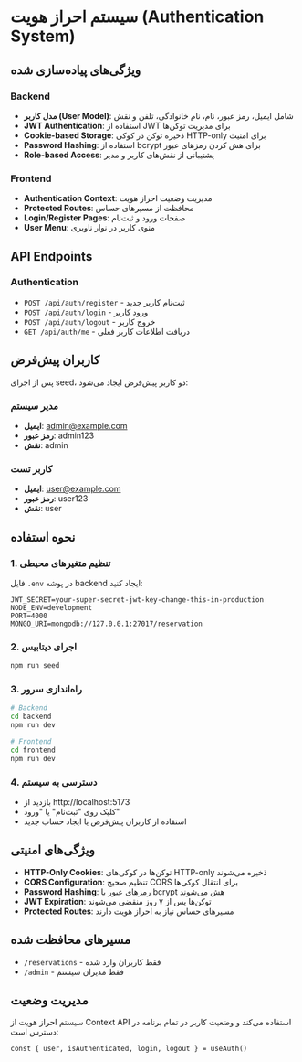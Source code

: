 # سیستم احراز هویت (Authentication System)

## ویژگی‌های پیاده‌سازی شده

### Backend
- **مدل کاربر (User Model)**: شامل ایمیل، رمز عبور، نام، نام خانوادگی، تلفن و نقش
- **JWT Authentication**: استفاده از JWT برای مدیریت توکن‌ها
- **Cookie-based Storage**: ذخیره توکن در کوکی HTTP-only برای امنیت
- **Password Hashing**: استفاده از bcrypt برای هش کردن رمزهای عبور
- **Role-based Access**: پشتیبانی از نقش‌های کاربر و مدیر

### Frontend
- **Authentication Context**: مدیریت وضعیت احراز هویت
- **Protected Routes**: محافظت از مسیرهای حساس
- **Login/Register Pages**: صفحات ورود و ثبت‌نام
- **User Menu**: منوی کاربر در نوار ناوبری

## API Endpoints

### Authentication
- `POST /api/auth/register` - ثبت‌نام کاربر جدید
- `POST /api/auth/login` - ورود کاربر
- `POST /api/auth/logout` - خروج کاربر
- `GET /api/auth/me` - دریافت اطلاعات کاربر فعلی

## کاربران پیش‌فرض

پس از اجرای seed، دو کاربر پیش‌فرض ایجاد می‌شود:

### مدیر سیستم
- **ایمیل**: admin@example.com
- **رمز عبور**: admin123
- **نقش**: admin

### کاربر تست
- **ایمیل**: user@example.com
- **رمز عبور**: user123
- **نقش**: user

## نحوه استفاده

### 1. تنظیم متغیرهای محیطی
فایل `.env` در پوشه backend ایجاد کنید:

```env
JWT_SECRET=your-super-secret-jwt-key-change-this-in-production
NODE_ENV=development
PORT=4000
MONGO_URI=mongodb://127.0.0.1:27017/reservation
```

### 2. اجرای دیتابیس
```bash
npm run seed
```

### 3. راه‌اندازی سرور
```bash
# Backend
cd backend
npm run dev

# Frontend
cd frontend
npm run dev
```

### 4. دسترسی به سیستم
- بازدید از http://localhost:5173
- کلیک روی "ثبت‌نام" یا "ورود"
- استفاده از کاربران پیش‌فرض یا ایجاد حساب جدید

## ویژگی‌های امنیتی

- **HTTP-Only Cookies**: توکن‌ها در کوکی‌های HTTP-only ذخیره می‌شوند
- **CORS Configuration**: تنظیم صحیح CORS برای انتقال کوکی‌ها
- **Password Hashing**: رمزهای عبور با bcrypt هش می‌شوند
- **JWT Expiration**: توکن‌ها پس از ۷ روز منقضی می‌شوند
- **Protected Routes**: مسیرهای حساس نیاز به احراز هویت دارند

## مسیرهای محافظت شده

- `/reservations` - فقط کاربران وارد شده
- `/admin` - فقط مدیران سیستم

## مدیریت وضعیت

سیستم احراز هویت از Context API استفاده می‌کند و وضعیت کاربر در تمام برنامه در دسترس است:

```tsx
const { user, isAuthenticated, login, logout } = useAuth()
```
